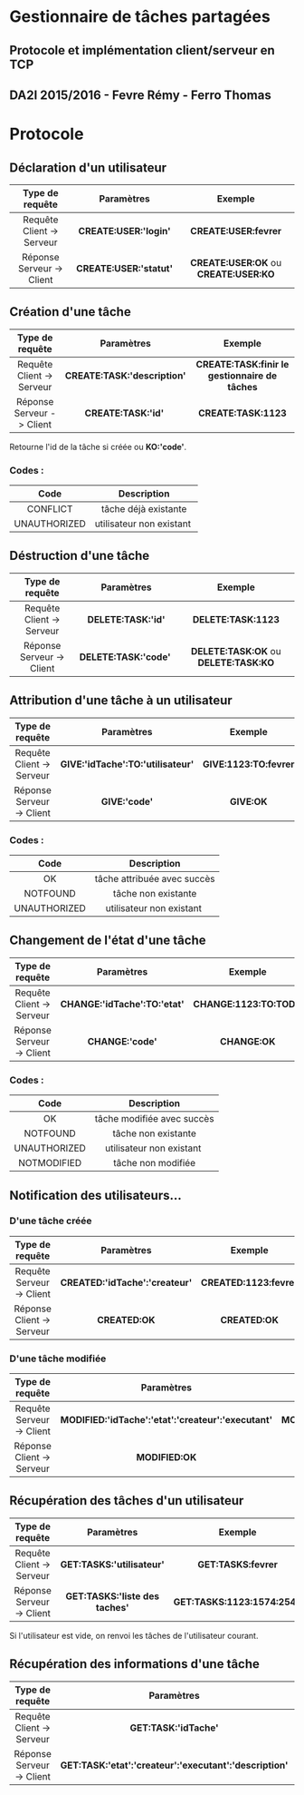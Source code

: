 # Gestionnaire de tâches partagées
## Protocole et implémentation client/serveur en TCP
## DA2I 2015/2016 - Fevre Rémy - Ferro Thomas

# Protocole

## Déclaration d'un utilisateur

| Type de requête | Paramètres | Exemple |
| :-: | :-:| :-: |
| Requête Client -> Serveur | **CREATE:USER:'login'** | **CREATE:USER:fevrer** |
| Réponse Serveur -> Client | **CREATE:USER:'statut'** | **CREATE:USER:OK** ou **CREATE:USER:KO** |

## Création d'une tâche

| Type de requête | Paramètres | Exemple |
| :-: | :-:| :-: |
| Requête Client -> Serveur | **CREATE:TASK:'description'** | **CREATE:TASK:finir le gestionnaire de tâches** |
| Réponse Serveur -> Client | **CREATE:TASK:'id'** | **CREATE:TASK:1123** |

Retourne l'id de la tâche si créée ou **KO:'code'**.

### Codes :

| Code | Description |
| :-: | :-:|
| CONFLICT | tâche déjà existante |
| UNAUTHORIZED | utilisateur non existant |

## Déstruction d'une tâche

| Type de requête | Paramètres | Exemple |
| :-: | :-:| :-: |
| Requête Client -> Serveur | **DELETE:TASK:'id'** | **DELETE:TASK:1123** |
| Réponse Serveur -> Client | **DELETE:TASK:'code'** | **DELETE:TASK:OK** ou **DELETE:TASK:KO** |

## Attribution d'une tâche à un utilisateur

| Type de requête | Paramètres | Exemple |
| :-: | :-:| :-: |
| Requête Client -> Serveur | **GIVE:'idTache':TO:'utilisateur'** | **GIVE:1123:TO:fevrer** |
| Réponse Serveur -> Client | **GIVE:'code'** | **GIVE:OK** |

### Codes :

| Code | Description |
| :-: | :-:|
| OK | tâche attribuée avec succès |
| NOTFOUND | tâche non existante |
| UNAUTHORIZED | utilisateur non existant |

## Changement de l'état d'une tâche

| Type de requête | Paramètres | Exemple |
| :-: | :-:| :-: |
| Requête Client -> Serveur | **CHANGE:'idTache':TO:'etat'** | **CHANGE:1123:TO:TODO** |
| Réponse Serveur -> Client | **CHANGE:'code'** | **CHANGE:OK** |

### Codes :

| Code | Description |
| :-: | :-:|
| OK | tâche modifiée avec succès |
| NOTFOUND | tâche non existante |
| UNAUTHORIZED | utilisateur non existant |
| NOTMODIFIED | tâche non modifiée |

## Notification des utilisateurs...

### D'une tâche créée

| Type de requête | Paramètres | Exemple |
| :-: | :-:| :-: |
| Requête Serveur -> Client | **CREATED:'idTache':'createur'** | **CREATED:1123:fevrer** |
| Réponse Client -> Serveur | **CREATED:OK** | **CREATED:OK** |

### D'une tâche modifiée

| Type de requête | Paramètres | Exemple |
| :-: | :-:| :-: |
| Requête Serveur -> Client | **MODIFIED:'idTache':'etat':'createur':'executant'** | **MODIFIED:1123:TODO:fevrer:ferrot** |
| Réponse Client -> Serveur | **MODIFIED:OK** | **MODIFIED:OK** |

## Récupération des tâches d'un utilisateur

| Type de requête | Paramètres | Exemple |
| :-: | :-:| :-: |
| Requête Client -> Serveur | **GET:TASKS:'utilisateur'** | **GET:TASKS:fevrer**  |
| Réponse Serveur -> Client | **GET:TASKS:'liste des taches'** | **GET:TASKS:1123:1574:2546**  |

Si l'utilisateur est vide, on renvoi les tâches de l'utilisateur courant.

## Récupération des informations d'une tâche

| Type de requête | Paramètres | Exemple |
| :-: | :-:| :-: |
| Requête Client -> Serveur | **GET:TASK:'idTache'** | **GET:TASKS:1123**  |
| Réponse Serveur -> Client | **GET:TASK:'etat':'createur':'executant':'description'** | **GET:TASK:TODO:fevrer:ferrot:finir le gestionnaire de tâches**  |
